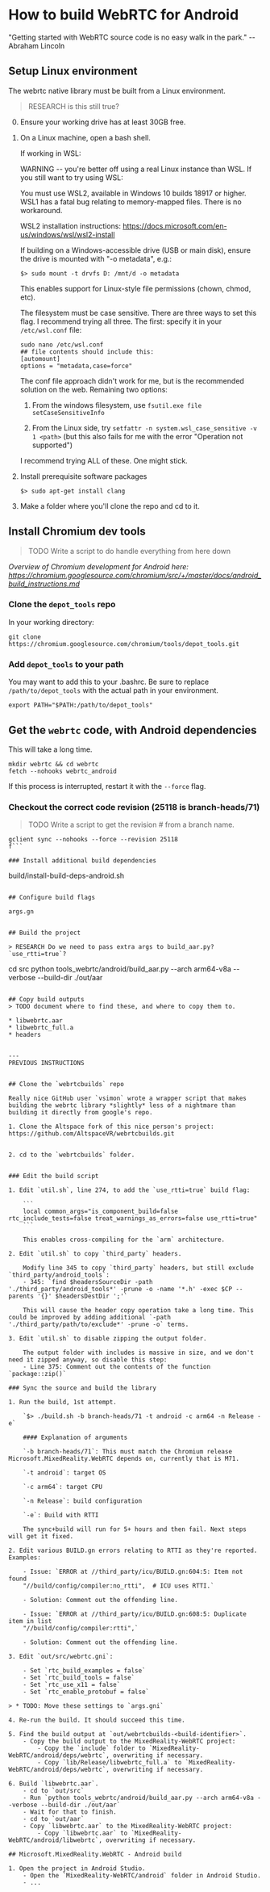 # How to build WebRTC for Android

"Getting started with WebRTC source code is no easy walk in the park." -- Abraham Lincoln

## Setup Linux environment

The webrtc native library must be built from a Linux environment.

> RESEARCH is this still true?

0. Ensure your working drive has at least 30GB free.

1. On a Linux machine, open a bash shell.

    If working in WSL:

    WARNING -- you're better off using a real Linux instance than WSL. If you still want to try using WSL:

    You must use WSL2, available in Windows 10 builds 18917 or higher. WSL1 has a fatal bug relating to memory-mapped files. There is no workaround.

    WSL2 installation instructions: https://docs.microsoft.com/en-us/windows/wsl/wsl2-install

    If building on a Windows-accessible drive (USB or main disk), ensure the drive is mounted with "-o metadata", e.g.:

    `$> sudo mount -t drvfs D: /mnt/d -o metadata`
  
    This enables support for Linux-style file permissions (chown, chmod, etc).

    The filesystem must be case sensitive. There are three ways to set this flag. I recommend trying all three. The first: specify it in your `/etc/wsl.conf` file:

    ```
    sudo nano /etc/wsl.conf
    ## file contents should include this:
    [automount]
    options = "metadata,case=force"
    ```

    The conf file approach didn't work for me, but is the recommended solution on the web. Remaining two options:

    1. From the windows filesystem, use `fsutil.exe file setCaseSensitiveInfo`

    2. From the Linux side, try `setfattr -n system.wsl_case_sensitive -v 1 <path>` (but this also fails for me with the error "Operation not supported")

    I recommend trying ALL of these. One might stick.

2. Install prerequisite software packages

    `$> sudo apt-get install clang`

3. Make a folder where you'll clone the repo and cd to it.

## Install Chromium dev tools

> TODO Write a script to do handle everything from here down

_Overview of Chromium development for Android here: https://chromium.googlesource.com/chromium/src/+/master/docs/android_build_instructions.md_

### Clone the `depot_tools` repo
In your working directory:
```
git clone https://chromium.googlesource.com/chromium/tools/depot_tools.git
```

### Add `depot_tools` to your path
You may want to add this to your .bashrc. Be sure to replace `/path/to/depot_tools` with the actual path in your environment.
```
export PATH="$PATH:/path/to/depot_tools"
```

## Get the `webrtc` code, with Android dependencies

This will take a long time.
```
mkdir webrtc && cd webrtc
fetch --nohooks webrtc_android
```

If this process is interrupted, restart it with the `--force` flag.

### Checkout the correct code revision (25118 is branch-heads/71)

> TODO Write a script to get the revision # from a branch name.

```
gclient sync --nohooks --force --revision 25118
f```

### Install additional build dependencies
```
build/install-build-deps-android.sh
```

## Configure build flags

args.gn


## Build the project

> RESEARCH Do we need to pass extra args to build_aar.py? `use_rtti=true`?

```
cd src
python tools_webrtc/android/build_aar.py --arch arm64-v8a --verbose --build-dir ./out/aar
```

## Copy build outputs
> TODO document where to find these, and where to copy them to.

* libwebrtc.aar
* libwebrtc_full.a
* headers


---
PREVIOUS INSTRUCTIONS


## Clone the `webrtcbuilds` repo

Really nice GitHub user `vsimon` wrote a wrapper script that makes building the webrtc library *slightly* less of a nightmare than building it directly from google's repo.

1. Clone the Altspace fork of this nice person's project: https://github.com/AltspaceVR/webrtcbuilds.git


2. cd to the `webrtcbuilds` folder.


### Edit the build script

1. Edit `util.sh`, line 274, to add the `use_rtti=true` build flag:

    ```
    local common_args="is_component_build=false rtc_include_tests=false treat_warnings_as_errors=false use_rtti=true"
    ```

    This enables cross-compiling for the `arm` architecture.

2. Edit `util.sh` to copy `third_party` headers.

    Modify line 345 to copy `third_party` headers, but still exclude `third_party/android_tools`:
    - 345: `find $headersSourceDir -path './third_party/android_tools*' -prune -o -name '*.h' -exec $CP --parents '{}' $headersDestDir ';'`

    This will cause the header copy operation take a long time. This could be improved by adding additional `-path './third_party/path/to/exclude*' -prune -o` terms.

3. Edit `util.sh` to disable zipping the output folder.

    The output folder with includes is massive in size, and we don't need it zipped anyway, so disable this step:
    - Line 375: Comment out the contents of the function `package::zip()`

### Sync the source and build the library

1. Run the build, 1st attempt.

    `$> ./build.sh -b branch-heads/71 -t android -c arm64 -n Release -e`

    #### Explanation of arguments

    `-b branch-heads/71`: This must match the Chromium release Microsoft.MixedReality.WebRTC depends on, currently that is M71.

    `-t android`: target OS

    `-c arm64`: target CPU

    `-n Release`: build configuration

    `-e`: Build with RTTI

    The sync+build will run for 5+ hours and then fail. Next steps will get it fixed.

2. Edit various BUILD.gn errors relating to RTTI as they're reported. Examples:

    - Issue: `ERROR at //third_party/icu/BUILD.gn:604:5: Item not found
    "//build/config/compiler:no_rtti",  # ICU uses RTTI.`

    - Solution: Comment out the offending line.

    - Issue: `ERROR at //third_party/icu/BUILD.gn:608:5: Duplicate item in list
    "//build/config/compiler:rtti",`

    - Solution: Comment out the offending line.

3. Edit `out/src/webrtc.gni`:

    - Set `rtc_build_examples = false`
    - Set `rtc_build_tools = false`
    - Set `rtc_use_x11 = false`
    - Set `rtc_enable_protobuf = false`

> * TODO: Move these settings to `args.gni`

4. Re-run the build. It should succeed this time.

5. Find the build output at `out/webrtcbuilds-<build-identifier>`.
    - Copy the build output to the MixedReality-WebRTC project:
        - Copy the `include` folder to `MixedReality-WebRTC/android/deps/webrtc`, overwriting if necessary.
        - Copy `lib/Release/libwebrtc_full.a` to `MixedReality-WebRTC/android/deps/webrtc`, overwriting if necessary.

6. Build `libwebrtc.aar`.
    - cd to `out/src`
    - Run `python tools_webrtc/android/build_aar.py --arch arm64-v8a --verbose --build-dir ./out/aar`
    - Wait for that to finish.
    - cd to `out/aar`
    - Copy `libwebrtc.aar` to the MixedReality-WebRTC project:
        - Copy `libwebrtc.aar` to `MixedReality-WebRTC/android/libwebrtc`, overwriting if necessary.

## Microsoft.MixedReality.WebRTC - Android build

1. Open the project in Android Studio.
    - Open the `MixedReality-WebRTC/android` folder in Android Studio.
    - ...


